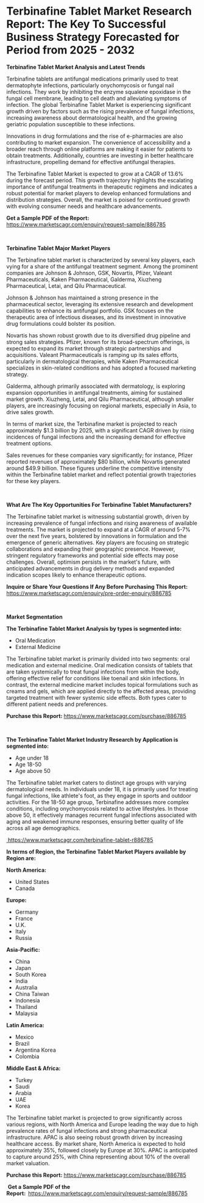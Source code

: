 <p><h1>Terbinafine Tablet Market Research Report: The Key To Successful Business Strategy Forecasted for Period from 2025 - 2032</h1></p><p><strong>Terbinafine Tablet Market Analysis and Latest Trends</strong></p>
<p><p>Terbinafine tablets are antifungal medications primarily used to treat dermatophyte infections, particularly onychomycosis or fungal nail infections. They work by inhibiting the enzyme squalene epoxidase in the fungal cell membrane, leading to cell death and alleviating symptoms of infection. The global Terbinafine Tablet Market is experiencing significant growth driven by factors such as the rising prevalence of fungal infections, increasing awareness about dermatological health, and the growing geriatric population susceptible to these infections. </p><p>Innovations in drug formulations and the rise of e-pharmacies are also contributing to market expansion. The convenience of accessibility and a broader reach through online platforms are making it easier for patients to obtain treatments. Additionally, countries are investing in better healthcare infrastructure, propelling demand for effective antifungal therapies. </p><p>The Terbinafine Tablet Market is expected to grow at a CAGR of 13.6% during the forecast period. This growth trajectory highlights the escalating importance of antifungal treatments in therapeutic regimens and indicates a robust potential for market players to develop enhanced formulations and distribution strategies. Overall, the market is poised for continued growth with evolving consumer needs and healthcare advancements.</p></p>
<p><strong>Get a Sample PDF of the Report:&nbsp;</strong> <a href="https://www.marketscagr.com/enquiry/request-sample/886785?utm_campaign=3044&utm_medium=2&utm_source=Github&utm_content=ia&utm_term=19042025&utm_id=terbinafine-tablet">https://www.marketscagr.com/enquiry/request-sample/886785</a></p>
<p>&nbsp;</p>
<p><strong>Terbinafine Tablet Major Market Players</strong></p>
<p><p>The Terbinafine tablet market is characterized by several key players, each vying for a share of the antifungal treatment segment. Among the prominent companies are Johnson & Johnson, GSK, Novartis, Pfizer, Valeant Pharmaceuticals, Kaken Pharmaceutical, Galderma, Xiuzheng Pharmaceutical, Letai, and Qilu Pharmaceutical.</p><p>Johnson & Johnson has maintained a strong presence in the pharmaceutical sector, leveraging its extensive research and development capabilities to enhance its antifungal portfolio. GSK focuses on the therapeutic area of infectious diseases, and its investment in innovative drug formulations could bolster its position.</p><p>Novartis has shown robust growth due to its diversified drug pipeline and strong sales strategies. Pfizer, known for its broad-spectrum offerings, is expected to expand its market through strategic partnerships and acquisitions. Valeant Pharmaceuticals is ramping up its sales efforts, particularly in dermatological therapies, while Kaken Pharmaceutical specializes in skin-related conditions and has adopted a focused marketing strategy.</p><p>Galderma, although primarily associated with dermatology, is exploring expansion opportunities in antifungal treatments, aiming for sustained market growth. Xiuzheng, Letai, and Qilu Pharmaceutical, although smaller players, are increasingly focusing on regional markets, especially in Asia, to drive sales growth.</p><p>In terms of market size, the Terbinafine market is projected to reach approximately $1.3 billion by 2025, with a significant CAGR driven by rising incidences of fungal infections and the increasing demand for effective treatment options. </p><p>Sales revenues for these companies vary significantly; for instance, Pfizer reported revenues of approximately $80 billion, while Novartis generated around $49.9 billion. These figures underline the competitive intensity within the Terbinafine tablet market and reflect potential growth trajectories for these key players.</p></p>
<p>&nbsp;</p>
<p><strong>What Are The Key Opportunities For Terbinafine Tablet Manufacturers?</strong></p>
<p><p>The Terbinafine tablet market is witnessing substantial growth, driven by increasing prevalence of fungal infections and rising awareness of available treatments. The market is projected to expand at a CAGR of around 5-7% over the next five years, bolstered by innovations in formulation and the emergence of generic alternatives. Key players are focusing on strategic collaborations and expanding their geographic presence. However, stringent regulatory frameworks and potential side effects may pose challenges. Overall, optimism persists in the market's future, with anticipated advancements in drug delivery methods and expanded indication scopes likely to enhance therapeutic options.</p></p>
<p><strong>Inquire or Share Your Questions If Any Before Purchasing This Report:</strong> <a href="https://www.marketscagr.com/enquiry/pre-order-enquiry/886785?utm_campaign=3044&utm_medium=2&utm_source=Github&utm_content=ia&utm_term=19042025&utm_id=terbinafine-tablet">https://www.marketscagr.com/enquiry/pre-order-enquiry/886785</a></p>
<p>&nbsp;</p>
<p><strong>Market Segmentation</strong></p>
<p><strong>The Terbinafine Tablet Market Analysis by types is segmented into:</strong></p>
<p><ul><li>Oral Medication</li><li>External Medicine</li></ul></p>
<p><p>The Terbinafine tablet market is primarily divided into two segments: oral medication and external medicine. Oral medication consists of tablets that are taken systemically to treat fungal infections from within the body, offering effective relief for conditions like toenail and skin infections. In contrast, the external medicine market includes topical formulations such as creams and gels, which are applied directly to the affected areas, providing targeted treatment with fewer systemic side effects. Both types cater to different patient needs and preferences.</p></p>
<p><strong>Purchase this Report:&nbsp;</strong><a href="https://www.marketscagr.com/purchase/886785?utm_campaign=3044&utm_medium=2&utm_source=Github&utm_content=ia&utm_term=19042025&utm_id=terbinafine-tablet">https://www.marketscagr.com/purchase/886785</a></p>
<p>&nbsp;</p>
<p><strong>The Terbinafine Tablet Market Industry Research by Application is segmented into:</strong></p>
<p><ul><li>Age under 18</li><li>Age 18-50</li><li>Age above 50</li></ul></p>
<p><p>The Terbinafine tablet market caters to distinct age groups with varying dermatological needs. In individuals under 18, it is primarily used for treating fungal infections, like athlete's foot, as they engage in sports and outdoor activities. For the 18-50 age group, Terbinafine addresses more complex conditions, including onychomycosis related to active lifestyles. In those above 50, it effectively manages recurrent fungal infections associated with aging and weakened immune responses, ensuring better quality of life across all age demographics.</p></p>
<p><a href="https://www.marketscagr.com/terbinafine-tablet-r886785?utm_campaign=3044&utm_medium=2&utm_source=Github&utm_content=ia&utm_term=19042025&utm_id=terbinafine-tablet">&nbsp;https://www.marketscagr.com/terbinafine-tablet-r886785</a></p>
<p><strong>In terms of Region, the Terbinafine Tablet Market Players available by Region are:</strong></p>
<p>
    <p> <strong> North America: </strong>
        <ul>
            <li>United States</li>
            <li>Canada</li>
        </ul>
        </p> 
    <p> <strong> Europe: </strong>
        <ul>
            <li>Germany</li>
            <li>France</li>
            <li>U.K.</li>
            <li>Italy</li>
            <li>Russia</li>
        </ul>
        </p> 
    <p> <strong> Asia-Pacific: </strong>
        <ul>
            <li>China</li>
            <li>Japan</li>
            <li>South Korea</li>
            <li>India</li>
            <li>Australia</li>
            <li>China Taiwan</li>
            <li>Indonesia</li>
            <li>Thailand</li>
            <li>Malaysia</li>
        </ul>
        </p> 
    <p> <strong> Latin America: </strong>
        <ul>
            <li>Mexico</li>
            <li>Brazil</li>
            <li>Argentina Korea</li>
            <li>Colombia</li>
        </ul>
        </p> 
    <p> <strong> Middle East & Africa: </strong>
        <ul>
            <li>Turkey</li>
            <li>Saudi</li>
            <li>Arabia</li>
            <li>UAE</li>
            <li>Korea</li>
        </ul>
    </p>
    </p>
<p><p>The Terbinafine tablet market is projected to grow significantly across various regions, with North America and Europe leading the way due to high prevalence rates of fungal infections and strong pharmaceutical infrastructure. APAC is also seeing robust growth driven by increasing healthcare access. By market share, North America is expected to hold approximately 35%, followed closely by Europe at 30%. APAC is anticipated to capture around 25%, with China representing about 10% of the overall market valuation.</p></p>
<p><strong>Purchase this Report: </strong><a href="https://www.marketscagr.com/purchase/886785?utm_campaign=3044&utm_medium=2&utm_source=Github&utm_content=ia&utm_term=19042025&utm_id=terbinafine-tablet">https://www.marketscagr.com/purchase/886785</a></p>
<p>&nbsp;<strong>Get a Sample PDF of the Report:&nbsp;&nbsp;</strong><a href="https://www.marketscagr.com/enquiry/request-sample/886785?utm_campaign=3044&utm_medium=2&utm_source=Github&utm_content=ia&utm_term=19042025&utm_id=terbinafine-tablet">https://www.marketscagr.com/enquiry/request-sample/886785</a></p>
<p><strong></strong></p>
<p><p></p><p></p><p></p></p>